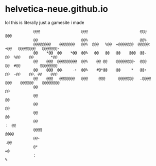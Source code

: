 # helvetica-neue.github.io

lol this is literally just a gamesite i made

                                                                                                                  
                                                                                                                  
                                                                                                                  
                                                                                                                  
                                                                                                                  
                                                                                                                  
                                                                                                                  
                                                                                                                  
                                                                                                                  
                 @@@                   @@@                        @@@   @@@                                       
                 @@                    @@%                        @@%                                             
                 @@@@@@@@    @@@@@@@   @@%  @@@   %@@  =@@@@@@@  @@@@@: +@@   @@@@@@@@   @@@@@@@-                 
                 @@    *@@  @@    *@@  @@%   @@   @@   @@    @@@  @@.    @@  %@@    @@        *@@                 
                 @@    @@@  @@@@@@@@@  @@%    @@ @@    @@@@@@@@-  @@@    @@  #@@         @@@@@@@@                 
                 @@    @@@  @@-    -:  @@%    #@*@@    @@     *   @@:    @@  -@@    @@. @@    @@@                 
                 @@    @@@   @@@@@@@   @@@     @@@      @@@@@@@   .@@@@ @@@    @@@@@@    @@@@@@@@                 
                 @@                                                                            @@                 
                 @@                                                                            @@                 
                 @@                                                                            @@                 
                 @@                                                                            @@                 
                 @@                                                                         :  @@                 
                 @@@@                                                                        @@@@                 
                 @@-                                                                          .@@                 
                 @*                                                                            =@                 
                 :                                                                              %                 
                                                                                                                  
                                                                                                                  
                                                                                                                  
